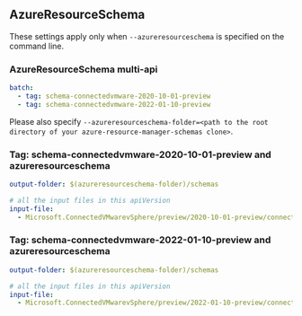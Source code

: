 ## AzureResourceSchema

These settings apply only when `--azureresourceschema` is specified on the command line.

### AzureResourceSchema multi-api

``` yaml $(azureresourceschema) && $(multiapi)
batch:
  - tag: schema-connectedvmware-2020-10-01-preview
  - tag: schema-connectedvmware-2022-01-10-preview

```

Please also specify `--azureresourceschema-folder=<path to the root directory of your azure-resource-manager-schemas clone>`.

### Tag: schema-connectedvmware-2020-10-01-preview and azureresourceschema

``` yaml $(tag) == 'schema-connectedvmware-2020-10-01-preview' && $(azureresourceschema)
output-folder: $(azureresourceschema-folder)/schemas

# all the input files in this apiVersion
input-file:
  - Microsoft.ConnectedVMwarevSphere/preview/2020-10-01-preview/connectedvmware.json

```

### Tag: schema-connectedvmware-2022-01-10-preview and azureresourceschema

``` yaml $(tag) == 'schema-connectedvmware-2022-01-10-preview' && $(azureresourceschema)
output-folder: $(azureresourceschema-folder)/schemas

# all the input files in this apiVersion
input-file:
  - Microsoft.ConnectedVMwarevSphere/preview/2022-01-10-preview/connectedvmware.json

```